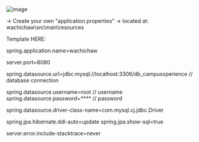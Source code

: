 ![image](https://github.com/user-attachments/assets/a2871daa-09d3-4705-9e9a-f64701d09359)

-> Create your own "application.properties"
-> located at: wachichaw\src\main\resources

Template HERE:

spring.application.name=wachichaw

server.port=8080

spring.datasource.url=jdbc:mysql://localhost:3306/db_campusxperience // database connection

spring.datasource.username=root // username
spring.datasource.password=**** // password

spring.datasource.driver-class-name=com.mysql.cj.jdbc.Driver

spring.jpa.hibernate.ddl-auto=update
spring.jpa.show-sql=true

server.error.include-stacktrace=never
